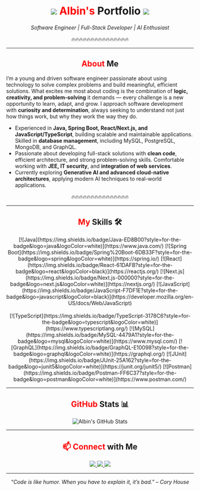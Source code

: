 <h1 align="center">
  <img src="https://img.icons8.com/emoji/48/000000/dragon-emoji.png"/> 
  <span style="color:red">Albin's</span> Portfolio
  <img src="https://img.icons8.com/emoji/48/000000/dragon-emoji.png"/>
</h1>

<p align="center">
  <em>Software Engineer | Full-Stack Developer | AI Enthusiast</em>
</p>

<p align="center">
🔥🔥🔥🔥🔥🔥🔥🔥🔥🔥🔥🔥🔥🔥🔥
</p>

---

<!-- ====== ABOUT ME ====== -->
<h2 align="center">
  <span style="color:red">About</span> Me 
</h2>

I’m a young and driven software engineer passionate about using technology to solve complex problems and build meaningful, efficient solutions. What excites me most about coding is the combination of **logic, creativity, and problem-solving** it demands — every challenge is a new opportunity to learn, adapt, and grow. I approach software development with **curiosity and determination**, always seeking to understand not just how things work, but why they work the way they do.

- Experienced in **Java, Spring Boot, React/Next.js, and JavaScript/TypeScript**, building scalable and maintainable applications. Skilled in **database management**, including MySQL, PostgreSQL, MongoDB, and GraphQL.
- Passionate about developing full-stack solutions with **clean code**, efficient architecture, and strong problem-solving skills. Comfortable working with **JEE, IT security**, and **integration of web services**.
- Currently exploring **Generative AI and advanced cloud-native architectures**, applying modern AI techniques to real-world applications.

<p align="center">
🔥🔥🔥🔥🔥🔥🔥🔥🔥🔥🔥🔥🔥🔥🔥
</p>

---

<!-- ====== SKILLS ====== -->
<h2 align="center">
  <span style="color:red">My</span> Skills 🛠️
</h2>

<p align="center">
<!-- Row 1 -->
[![Java](https://img.shields.io/badge/Java-ED8B00?style=for-the-badge&logo=java&logoColor=white)](https://www.java.com/) 
[![Spring Boot](https://img.shields.io/badge/Spring%20Boot-6DB33F?style=for-the-badge&logo=spring&logoColor=white)](https://spring.io/) 
[![React](https://img.shields.io/badge/React-61DAFB?style=for-the-badge&logo=react&logoColor=black)](https://reactjs.org/) 
[![Next.js](https://img.shields.io/badge/Next.js-000000?style=for-the-badge&logo=next.js&logoColor=white)](https://nextjs.org/) 
[![JavaScript](https://img.shields.io/badge/JavaScript-F7DF1E?style=for-the-badge&logo=javascript&logoColor=black)](https://developer.mozilla.org/en-US/docs/Web/JavaScript)
<br><br>
<!-- Row 2 -->
[![TypeScript](https://img.shields.io/badge/TypeScript-3178C6?style=for-the-badge&logo=typescript&logoColor=white)](https://www.typescriptlang.org/) 
[![MySQL](https://img.shields.io/badge/MySQL-4479A1?style=for-the-badge&logo=mysql&logoColor=white)](https://www.mysql.com/) 
[![GraphQL](https://img.shields.io/badge/GraphQL-E10098?style=for-the-badge&logo=graphql&logoColor=white)](https://graphql.org/) 
[![JUnit](https://img.shields.io/badge/JUnit-25A162?style=for-the-badge&logo=junit5&logoColor=white)](https://junit.org/junit5/) 
[![Postman](https://img.shields.io/badge/Postman-FF6C37?style=for-the-badge&logo=postman&logoColor=white)](https://www.postman.com/)
</p>

---

<!-- ====== GITHUB STATS ====== -->
<h2 align="center">
  <span style="color:red">GitHub</span> Stats 📊
</h2>

<p align="center">
<img src="https://github-readme-stats.vercel.app/api?username=AlbinKL1&show_icons=true&theme=radical" alt="Albin's GitHub Stats"/>
</p>

---

<!-- ====== CONTACT ====== -->
<h2 align="center">
  <span style="color:red">📫 Connect</span> with Me 
</h2>

<p align="center">
  <a href="https://github.com/AlbinKL1" target="_blank">
    <img src="https://img.shields.io/badge/GitHub-%2312100E.svg?style=for-the-badge&logo=github&logoColor=white"/>
  </a>
  <a href="https://www.linkedin.com/in/albin-kaufeldt-l%C3%B6nn-476144234/" target="_blank">
    <img src="https://img.shields.io/badge/LinkedIn-%230077B5.svg?style=for-the-badge&logo=linkedin&logoColor=white"/>
  </a>
  <a href="mailto:albin.kaufeldt.lonn@outlook.com">
    <img src="https://img.shields.io/badge/Email-%23D14836.svg?style=for-the-badge&logo=gmail&logoColor=white"/>
  </a>
</p>

---

<p align="center">
  <em>“Code is like humor. When you have to explain it, it’s bad.” – Cory House</em>
</p> 


